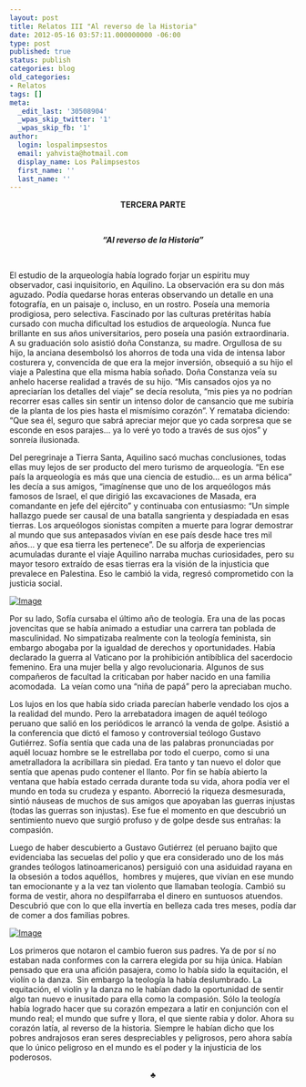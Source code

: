 ```yaml
---
layout: post
title: Relatos III "Al reverso de la Historia"
date: 2012-05-16 03:57:11.000000000 -06:00
type: post
published: true
status: publish
categories: blog
old_categories:
- Relatos
tags: []
meta:
  _edit_last: '30508904'
  _wpas_skip_twitter: '1'
  _wpas_skip_fb: '1'
author:
  login: lospalimpsestos
  email: yahvista@hotmail.com
  display_name: Los Palimpsestos
  first_name: ''
  last_name: ''
---
```

<p align="center"><strong>TERCERA PARTE</strong></p>
<p align="center"><strong> </strong></p>
<p align="center"><em><strong>“Al reverso de la Historia”</strong></em></p>
<p align="center"><strong> </strong></p>
<p>El estudio de la arqueología había logrado forjar un espíritu muy observador, casi inquisitorio, en Aquilino. La observación era su don más aguzado. Podía quedarse horas enteras observando un detalle en una fotografía, en un paisaje o, incluso, en un rostro. Poseía una memoria prodigiosa, pero selectiva. Fascinado por las culturas pretéritas había cursado con mucha dificultad los estudios de arqueología. Nunca fue brillante en sus años universitarios, pero poseía una pasión extraordinaria. A su graduación solo asistió doña Constanza, su madre. Orgullosa de su hijo, la anciana desembolsó los ahorros de toda una vida de intensa labor costurera y, convencida de que era la mejor inversión, obsequió a su hijo el viaje a Palestina que ella misma había soñado. Doña Constanza veía su anhelo hacerse realidad a través de su hijo. “Mis cansados ojos ya no apreciarían los detalles del viaje” se decía resoluta, “mis pies ya no podrían recorrer esas calles sin sentir un intenso dolor de cansancio que me subiría de la planta de los pies hasta el mismísimo corazón”. Y remataba diciendo: “Que sea él, seguro que sabrá apreciar mejor que yo cada sorpresa que se esconde en esos parajes… ya lo veré yo todo a través de sus ojos” y sonreía ilusionada.</p>
<p>Del peregrinaje a Tierra Santa, Aquilino sacó muchas conclusiones, todas ellas muy lejos de ser producto del mero turismo de arqueología. “En ese país la arqueología es más que una ciencia de estudio… es un arma bélica” les decía a sus amigos, “imagínense que uno de los arqueólogos más famosos de Israel, el que dirigió las excavaciones de Masada, era comandante en jefe del ejército” y continuaba con entusiasmo: “Un simple hallazgo puede ser causal de una batalla sangrienta y despiadada en esas tierras. Los arqueólogos sionistas compiten a muerte para lograr demostrar al mundo que sus antepasados vivían en ese país desde hace tres mil años… y que esa tierra les pertenece”. De su alforja de experiencias acumuladas durante el viaje Aquilino narraba muchas curiosidades, pero su mayor tesoro extraído de esas tierras era la visión de la injusticia que prevalece en Palestina. Eso le cambió la vida, regresó comprometido con la justicia social.</p>
<p><a href="http://lospalimpsestos.files.wordpress.com/2012/05/201204200743entr38518a.jpg"><img class="size-full wp-image aligncenter" src="{{ site.baseurl }}/assets/201204200743entr38518a.jpg" alt="Image" /></a></p>
<p>Por su lado, Sofía cursaba el último año de teología. Era una de las pocas jovencitas que se había animado a estudiar una carrera tan poblada de masculinidad. No simpatizaba realmente con la teología feminista, sin embargo abogaba por la igualdad de derechos y oportunidades. Había declarado la guerra al Vaticano por la prohibición antibíblica del sacerdocio femenino. Era una mujer bella y algo revolucionaria. Algunos de sus compañeros de facultad la criticaban por haber nacido en una familia acomodada.  La veían como una “niña de papá” pero la apreciaban mucho.</p>
<p>Los lujos en los que había sido criada parecían haberle vendado los ojos a la realidad del mundo. Pero la arrebatadora imagen de aquél teólogo peruano que salió en los periódicos le arrancó la venda de golpe. Asistió a la conferencia que dictó el famoso y controversial teólogo Gustavo Gutiérrez. Sofía sentía que cada una de las palabras pronunciadas por aquél locuaz hombre se le estrellaba por todo el cuerpo, como si una ametralladora la acribillara sin piedad. Era tanto y tan nuevo el dolor que sentía que apenas pudo contener el llanto. Por fin se había abierto la ventana que había estado cerrada durante toda su vida, ahora podía ver el mundo en toda su crudeza y espanto. Aborreció la riqueza desmesurada, sintió náuseas de muchos de sus amigos que apoyaban las guerras injustas (todas las guerras son injustas). Ese fue el momento en que descubrió un sentimiento nuevo que surgió profuso y de golpe desde sus entrañas: la compasión.</p>
<p>Luego de haber descubierto a Gustavo Gutiérrez (el peruano bajito que evidenciaba las secuelas del polio y que era considerado uno de los más grandes teólogos latinoamericanos) persiguió con una asiduidad rayana en la obsesión a todos aquéllos,  hombres y mujeres, que vivían en ese mundo tan emocionante y a la vez tan violento que llamaban teología. Cambió su forma de vestir, ahora no despilfarraba el dinero en suntuosos atuendos. Descubrió que con lo que ella invertía en belleza cada tres meses, podía dar de comer a dos familias pobres.</p>
<p><a href="http://lospalimpsestos.files.wordpress.com/2012/05/gustavo-gutierrez-entrevista.jpg"><img class="size-full wp-image aligncenter" src="{{ site.baseurl }}/assets/gustavo-gutierrez-entrevista.jpg" alt="Image" /></a></p>
<p>Los primeros que notaron el cambio fueron sus padres. Ya de por sí no estaban nada conformes con la carrera elegida por su hija única. Habían pensado que era una afición pasajera, como lo había sido la equitación, el violín o la danza.  Sin embargo la teología la había deslumbrado. La equitación, el violín y la danza no le habían dado la oportunidad de sentir algo tan nuevo e inusitado para ella como la compasión. Sólo la teología había logrado hacer que su corazón empezara a latir en conjunción con el mundo real; el mundo que sufre y llora, el que siente rabia y dolor. Ahora su corazón latía, al reverso de la historia. Siempre le habían dicho que los pobres andrajosos eran seres despreciables y peligrosos, pero ahora sabía que lo único peligroso en el mundo es el poder y la injusticia de los poderosos.</p>
<p align="center">♣</p>
<p align="center"><strong> </strong></p>
<p><strong> </strong></p>
